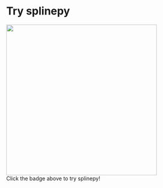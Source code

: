 # Try splinepy
[ <img src=https://mybinder.org/badge_logo.svg width="400"/>](https://mybinder.org/v2/gh/tataratat/try-splinepy/main)  
Click the badge above to try splinepy!  
